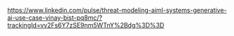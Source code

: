 https://www.linkedin.com/pulse/threat-modeling-aiml-systems-generative-ai-use-case-vinay-bist-pq8mc/?trackingId=vv2Fs6Y7zSE9nm5WTnY%2Bdg%3D%3D
